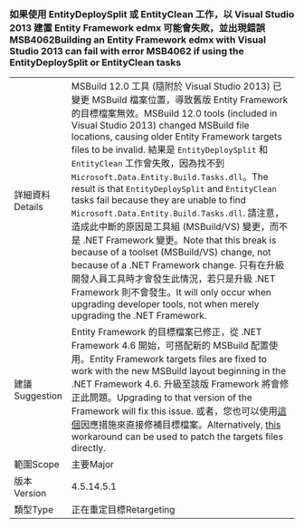 ### <a name="building-an-entity-framework-edmx-with-visual-studio-2013-can-fail-with-error-msb4062-if-using-the-entitydeploysplit-or-entityclean-tasks"></a><span data-ttu-id="2b8e4-101">如果使用 EntityDeploySplit 或 EntityClean 工作，以 Visual Studio 2013 建置 Entity Framework edmx 可能會失敗，並出現錯誤 MSB4062</span><span class="sxs-lookup"><span data-stu-id="2b8e4-101">Building an Entity Framework edmx with Visual Studio 2013 can fail with error MSB4062 if using the EntityDeploySplit or EntityClean tasks</span></span>

|   |   |
|---|---|
|<span data-ttu-id="2b8e4-102">詳細資料</span><span class="sxs-lookup"><span data-stu-id="2b8e4-102">Details</span></span>|<span data-ttu-id="2b8e4-103">MSBuild 12.0 工具 (隨附於 Visual Studio 2013) 已變更 MSBuild 檔案位置，導致舊版 Entity Framework 的目標檔案無效。</span><span class="sxs-lookup"><span data-stu-id="2b8e4-103">MSBuild 12.0 tools (included in Visual Studio 2013) changed MSBuild file locations, causing older Entity Framework targets files to be invalid.</span></span> <span data-ttu-id="2b8e4-104">結果是 <code>EntityDeploySplit</code> 和 <code>EntityClean</code> 工作會失敗，因為找不到 <code>Microsoft.Data.Entity.Build.Tasks.dll</code>。</span><span class="sxs-lookup"><span data-stu-id="2b8e4-104">The result is that <code>EntityDeploySplit</code> and <code>EntityClean</code> tasks fail because they are unable to find <code>Microsoft.Data.Entity.Build.Tasks.dll</code>.</span></span> <span data-ttu-id="2b8e4-105">請注意，造成此中斷的原因是工具組 (MSBuild/VS) 變更，而不是 .NET Framework 變更。</span><span class="sxs-lookup"><span data-stu-id="2b8e4-105">Note that this break is because of a toolset (MSBuild/VS) change, not because of a .NET Framework change.</span></span> <span data-ttu-id="2b8e4-106">只有在升級開發人員工具時才會發生此情況，若只是升級 .NET Framework 則不會發生。</span><span class="sxs-lookup"><span data-stu-id="2b8e4-106">It will only occur when upgrading developer tools, not when merely upgrading the .NET Framework.</span></span>|
|<span data-ttu-id="2b8e4-107">建議</span><span class="sxs-lookup"><span data-stu-id="2b8e4-107">Suggestion</span></span>|<span data-ttu-id="2b8e4-108">Entity Framework 的目標檔案已修正，從 .NET Framework 4.6 開始，可搭配新的 MSBuild 配置使用。</span><span class="sxs-lookup"><span data-stu-id="2b8e4-108">Entity Framework targets files are fixed to work with the new MSBuild layout beginning in the .NET Framework 4.6.</span></span> <span data-ttu-id="2b8e4-109">升級至該版 Framework 將會修正此問題。</span><span class="sxs-lookup"><span data-stu-id="2b8e4-109">Upgrading to that version of the Framework will fix this issue.</span></span> <span data-ttu-id="2b8e4-110">或者，您也可以使用[這個](http://stackoverflow.com/a/24249247/131944)因應措施來直接修補目標檔案。</span><span class="sxs-lookup"><span data-stu-id="2b8e4-110">Alternatively, [this](http://stackoverflow.com/a/24249247/131944) workaround can be used to patch the targets files directly.</span></span>|
|<span data-ttu-id="2b8e4-111">範圍</span><span class="sxs-lookup"><span data-stu-id="2b8e4-111">Scope</span></span>|<span data-ttu-id="2b8e4-112">主要</span><span class="sxs-lookup"><span data-stu-id="2b8e4-112">Major</span></span>|
|<span data-ttu-id="2b8e4-113">版本</span><span class="sxs-lookup"><span data-stu-id="2b8e4-113">Version</span></span>|<span data-ttu-id="2b8e4-114">4.5.1</span><span class="sxs-lookup"><span data-stu-id="2b8e4-114">4.5.1</span></span>|
|<span data-ttu-id="2b8e4-115">類型</span><span class="sxs-lookup"><span data-stu-id="2b8e4-115">Type</span></span>|<span data-ttu-id="2b8e4-116">正在重定目標</span><span class="sxs-lookup"><span data-stu-id="2b8e4-116">Retargeting</span></span>|

